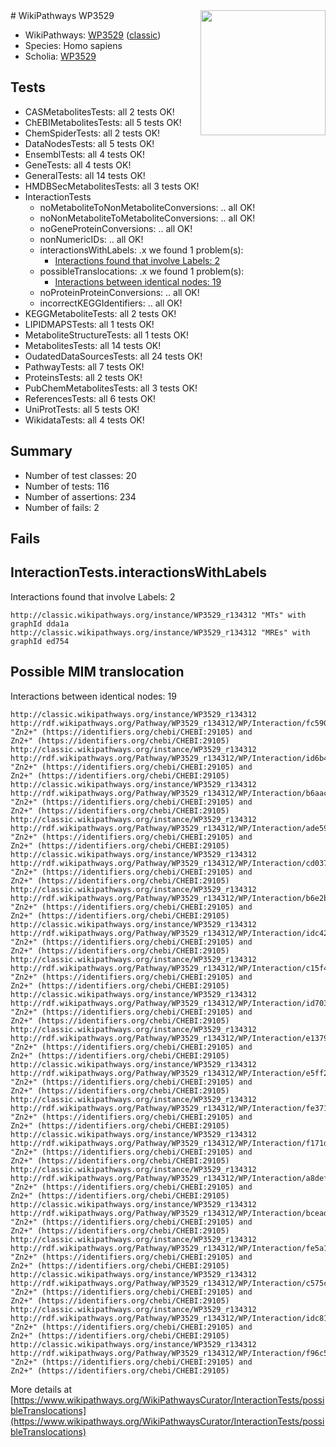 <img style="float: right; width: 200px" src="https://upload.wikimedia.org/wikipedia/commons/thumb/8/83/Wplogo_with_text_500.png/640px-Wplogo_with_text_500.png" />
# WikiPathways WP3529

* WikiPathways: [WP3529](https://wikipathways.org/pathways/WP3529) ([classic](https://classic.wikipathways.org/instance/WP3529))
* Species: Homo sapiens
* Scholia: [WP3529](https://scholia.toolforge.org/wikipathways/WP3529)
## Tests
* CASMetabolitesTests: all 2 tests OK!
* ChEBIMetabolitesTests: all 5 tests OK!
* ChemSpiderTests: all 2 tests OK!
* DataNodesTests: all 5 tests OK!
* EnsemblTests: all 4 tests OK!
* GeneTests: all 4 tests OK!
* GeneralTests: all 14 tests OK!
* HMDBSecMetabolitesTests: all 3 tests OK!
* InteractionTests
    * noMetaboliteToNonMetaboliteConversions: .. all OK!
    * noNonMetaboliteToMetaboliteConversions: .. all OK!
    * noGeneProteinConversions: .. all OK!
    * nonNumericIDs: .. all OK!
    * interactionsWithLabels: .x we found 1 problem(s):
        * [Interactions found that involve Labels: 2](#630d2679)
    * possibleTranslocations: .x we found 1 problem(s):
        * [Interactions between identical nodes: 19](#661ebef3)
    * noProteinProteinConversions: .. all OK!
    * incorrectKEGGIdentifiers: .. all OK!
* KEGGMetaboliteTests: all 2 tests OK!
* LIPIDMAPSTests: all 1 tests OK!
* MetaboliteStructureTests: all 1 tests OK!
* MetabolitesTests: all 14 tests OK!
* OudatedDataSourcesTests: all 24 tests OK!
* PathwayTests: all 7 tests OK!
* ProteinsTests: all 2 tests OK!
* PubChemMetabolitesTests: all 3 tests OK!
* ReferencesTests: all 6 tests OK!
* UniProtTests: all 5 tests OK!
* WikidataTests: all 4 tests OK!


## Summary

* Number of test classes: 20
* Number of tests: 116
* Number of assertions: 234
* Number of fails: 2

## Fails

<a name="630d2679" />

## InteractionTests.interactionsWithLabels

Interactions found that involve Labels: 2
```
http://classic.wikipathways.org/instance/WP3529_r134312 "MTs" with graphId dda1a
http://classic.wikipathways.org/instance/WP3529_r134312 "MREs" with graphId ed754
```

<a name="661ebef3" />

## Possible MIM translocation

Interactions between identical nodes: 19
```
http://classic.wikipathways.org/instance/WP3529_r134312 http://rdf.wikipathways.org/Pathway/WP3529_r134312/WP/Interaction/fc590 "Zn2+" (https://identifiers.org/chebi/CHEBI:29105) and 
Zn2+" (https://identifiers.org/chebi/CHEBI:29105)
http://classic.wikipathways.org/instance/WP3529_r134312 http://rdf.wikipathways.org/Pathway/WP3529_r134312/WP/Interaction/id6b4a7265 "Zn2+" (https://identifiers.org/chebi/CHEBI:29105) and 
Zn2+" (https://identifiers.org/chebi/CHEBI:29105)
http://classic.wikipathways.org/instance/WP3529_r134312 http://rdf.wikipathways.org/Pathway/WP3529_r134312/WP/Interaction/b6aac "Zn2+" (https://identifiers.org/chebi/CHEBI:29105) and 
Zn2+" (https://identifiers.org/chebi/CHEBI:29105)
http://classic.wikipathways.org/instance/WP3529_r134312 http://rdf.wikipathways.org/Pathway/WP3529_r134312/WP/Interaction/ade59 "Zn2+" (https://identifiers.org/chebi/CHEBI:29105) and 
Zn2+" (https://identifiers.org/chebi/CHEBI:29105)
http://classic.wikipathways.org/instance/WP3529_r134312 http://rdf.wikipathways.org/Pathway/WP3529_r134312/WP/Interaction/cd037 "Zn2+" (https://identifiers.org/chebi/CHEBI:29105) and 
Zn2+" (https://identifiers.org/chebi/CHEBI:29105)
http://classic.wikipathways.org/instance/WP3529_r134312 http://rdf.wikipathways.org/Pathway/WP3529_r134312/WP/Interaction/b6e2b "Zn2+" (https://identifiers.org/chebi/CHEBI:29105) and 
Zn2+" (https://identifiers.org/chebi/CHEBI:29105)
http://classic.wikipathways.org/instance/WP3529_r134312 http://rdf.wikipathways.org/Pathway/WP3529_r134312/WP/Interaction/idc429b1b "Zn2+" (https://identifiers.org/chebi/CHEBI:29105) and 
Zn2+" (https://identifiers.org/chebi/CHEBI:29105)
http://classic.wikipathways.org/instance/WP3529_r134312 http://rdf.wikipathways.org/Pathway/WP3529_r134312/WP/Interaction/c15f4 "Zn2+" (https://identifiers.org/chebi/CHEBI:29105) and 
Zn2+" (https://identifiers.org/chebi/CHEBI:29105)
http://classic.wikipathways.org/instance/WP3529_r134312 http://rdf.wikipathways.org/Pathway/WP3529_r134312/WP/Interaction/id703d3427 "Zn2+" (https://identifiers.org/chebi/CHEBI:29105) and 
Zn2+" (https://identifiers.org/chebi/CHEBI:29105)
http://classic.wikipathways.org/instance/WP3529_r134312 http://rdf.wikipathways.org/Pathway/WP3529_r134312/WP/Interaction/e1379 "Zn2+" (https://identifiers.org/chebi/CHEBI:29105) and 
Zn2+" (https://identifiers.org/chebi/CHEBI:29105)
http://classic.wikipathways.org/instance/WP3529_r134312 http://rdf.wikipathways.org/Pathway/WP3529_r134312/WP/Interaction/e5ff2 "Zn2+" (https://identifiers.org/chebi/CHEBI:29105) and 
Zn2+" (https://identifiers.org/chebi/CHEBI:29105)
http://classic.wikipathways.org/instance/WP3529_r134312 http://rdf.wikipathways.org/Pathway/WP3529_r134312/WP/Interaction/fe371 "Zn2+" (https://identifiers.org/chebi/CHEBI:29105) and 
Zn2+" (https://identifiers.org/chebi/CHEBI:29105)
http://classic.wikipathways.org/instance/WP3529_r134312 http://rdf.wikipathways.org/Pathway/WP3529_r134312/WP/Interaction/f171d "Zn2+" (https://identifiers.org/chebi/CHEBI:29105) and 
Zn2+" (https://identifiers.org/chebi/CHEBI:29105)
http://classic.wikipathways.org/instance/WP3529_r134312 http://rdf.wikipathways.org/Pathway/WP3529_r134312/WP/Interaction/a8def "Zn2+" (https://identifiers.org/chebi/CHEBI:29105) and 
Zn2+" (https://identifiers.org/chebi/CHEBI:29105)
http://classic.wikipathways.org/instance/WP3529_r134312 http://rdf.wikipathways.org/Pathway/WP3529_r134312/WP/Interaction/bcead "Zn2+" (https://identifiers.org/chebi/CHEBI:29105) and 
Zn2+" (https://identifiers.org/chebi/CHEBI:29105)
http://classic.wikipathways.org/instance/WP3529_r134312 http://rdf.wikipathways.org/Pathway/WP3529_r134312/WP/Interaction/fe5a1 "Zn2+" (https://identifiers.org/chebi/CHEBI:29105) and 
Zn2+" (https://identifiers.org/chebi/CHEBI:29105)
http://classic.wikipathways.org/instance/WP3529_r134312 http://rdf.wikipathways.org/Pathway/WP3529_r134312/WP/Interaction/c575c "Zn2+" (https://identifiers.org/chebi/CHEBI:29105) and 
Zn2+" (https://identifiers.org/chebi/CHEBI:29105)
http://classic.wikipathways.org/instance/WP3529_r134312 http://rdf.wikipathways.org/Pathway/WP3529_r134312/WP/Interaction/idc81b3b40 "Zn2+" (https://identifiers.org/chebi/CHEBI:29105) and 
Zn2+" (https://identifiers.org/chebi/CHEBI:29105)
http://classic.wikipathways.org/instance/WP3529_r134312 http://rdf.wikipathways.org/Pathway/WP3529_r134312/WP/Interaction/f96c5 "Zn2+" (https://identifiers.org/chebi/CHEBI:29105) and 
Zn2+" (https://identifiers.org/chebi/CHEBI:29105)
```

More details at [https://www.wikipathways.org/WikiPathwaysCurator/InteractionTests/possibleTranslocations](https://www.wikipathways.org/WikiPathwaysCurator/InteractionTests/possibleTranslocations)

